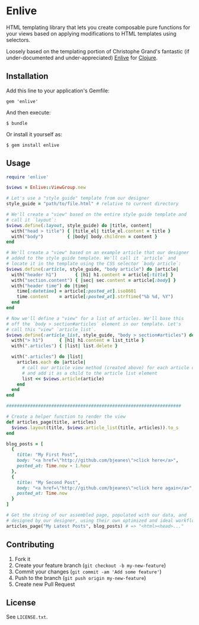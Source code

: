 # Enlive

HTML templating library that lets you create composable pure functions
for your views based on applying modifications to HTML templates using selectors.

Loosely based on the templating portion of Christophe Grand's
fantastic (if under-documented and under-appreciated) [Enlive](https://github.com/cgrand/enlive) for [Clojure](http://clojure.org).

## Installation

Add this line to your application's Gemfile:

    gem 'enlive'

And then execute:

    $ bundle

Or install it yourself as:

    $ gem install enlive

## Usage

~~~ ruby
require 'enlive'

$views = Enlive::ViewGroup.new

# Let's use a "style guide" template from our designer
style_guide = "path/to/file.html" # relative to current directory

# We'll create a "view" based on the entire style guide template and
# call it `layout`:
$views.define(:layout, style_guide) do |title, content|
  with("head > title") { |title_el| title_el.content = title }
  with("body")         { |body| body.children = content }
end

# We'll create a "view" based on an example article that our designer
# added to the style guide template. We'll call it `article` and
# locate it in the template using the CSS selector `body article`:
$views.define(:article, style_guide, "body article") do |article|
  with("header h1")       { |h1| h1.content = article[:title] }
  with("section.content") { |sec| sec.content = article[:body] }
  with("header time") do |time|
    time[:datetime] = article[:posted_at].iso8601
    time.content    = article[:posted_at].strftime("%b %d, %Y")
  end
end

# Now we'll define a "view" for a list of articles. We'll base this
# off the `body > section#articles` element in our template. Let's
# call this "view" `article_list`.
$views.define(:article_list, style_guide, "body > section#articles") do |list_title, articles|
  with("> h1")      { |h1| h1.content = list_title }
  with(".articles") { |list| list.delete }

  with(".articles") do |list|
    articles.each do |article|
      # call our article view method (created above) for each article object
      # and add it as a child to the article list element
      list << $views.article(article)
    end
  end
end

##################################################################

# Create a helper function to render the view
def articles_page(title, articles)
  $views.layout(title, $views.article_list(title, articles)).to_s
end

blog_posts = [
  {
    title: "My First Post",
    body: "<a href=\"http://github.com/bjeanes\">click here</a>",
    posted_at: Time.now - 1.hour
  },
  {
    title: "My Second Post",
    body: "<a href=\"http://github.com/bjeanes\">click here again</a>",
    posted_at: Time.now
  }
]

# Get the string of our assembled page, populated with our data, and
# designed by our designer, using their own optimized and ideal workflow
articles_page("My Latest Posts", blog_posts) # => "<html><head>..."
~~~

## Contributing

1. Fork it
2. Create your feature branch (`git checkout -b my-new-feature`)
3. Commit your changes (`git commit -am 'Add some feature'`)
4. Push to the branch (`git push origin my-new-feature`)
5. Create new Pull Request

## License

See `LICENSE.txt`.
